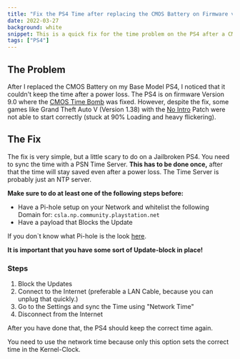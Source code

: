 ```yaml
---
title: "Fix the PS4 Time after replacing the CMOS Battery on Firmware version 9.0."
date: 2022-03-27
background: white
snippet: This is a quick fix for the time problem on the PS4 after a CMOS change.
tags: ["PS4"]
---
```

## The Problem

After I replaced the CMOS Battery on my Base Model PS4, I noticed that it couldn't keep the time after a power loss. The PS4 is on firmware Version 9.0 where the [CMOS Time Bomb](https://web.archive.org/web/20220609110029/https://www.ps4storage.com/functional-cmos-battery-is-inevitably-required-by-ps4-and-ps5-system/) was fixed. However, despite the fix, some games like Grand Theft Auto V (Version 1.38) with the [No Intro](https://github.com/illusion0001/illusion0001.github.io/blob/04223072dd1ba6cb5deb4ee7953bfc2e1430745f/_patch0/orbis/GTA5-Orbis.yml) Patch were not able to start correctly (stuck at 90% Loading and heavy flickering).

## The Fix

The fix is very simple, but a little scary to do on a Jailbroken PS4. You need to sync the time with a PSN Time Server. **This has to be done once,** after that the time will stay saved even after a power loss. The Time Server is probably just an NTP server.

**Make sure to do at least one of the following steps before:**

- Have a Pi-hole setup on your Network and whitelist the following Domain for: ```csla.np.community.playstation.net```
- Have a payload that Blocks the Update

If you don`t know what Pi-hole is the look [here](https://pi-hole.net/).

**It is important that you have some sort of Update-block in place!**

### Steps

1. Block the Updates
2. Connect to the Internet (preferable a LAN Cable, because you can unplug that quickly.)
3. Go to the Settings and sync the Time using "Network Time"
4. Disconnect from the Internet

After you have done that, the PS4 should keep the correct time again.

You need to use the network time because only this option sets the correct time in the Kernel-Clock.
